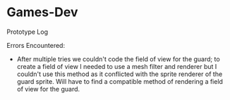 # Games-Dev
Prototype Log

Errors Encountered:
 - After multiple tries we couldn't code the field of view for the guard; to create a field of view I needed to use a mesh filter and renderer but I couldn't use this method as it conflicted with the sprite renderer of the guard sprite. Will have to find a compatible method of rendering a field of view for the guard.
